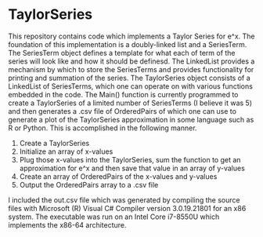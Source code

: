 # TaylorSeries
This repository contains code which implements a Taylor Series for e^x. 
The foundation of this implementation is a doubly-linked list and a SeriesTerm. 
The SeriesTerm object defines a template for what each of term of the series will look like and how it should be definesd.
The LinkedList provides a mechanism by which to store the SeriesTerms and provides functionality for printing and summation of the series.
The TaylorSeries object consists of a LinkedList of SeriesTerms, which one can operate on with various functions embedded in the code.
The Main() function is currently programmed to create a TaylorSeries of a limited number of SeriesTerms (I believe it was 5) and then generates a .csv file of 
OrderedPairs of which one can use to generate a plot of the TaylorSeries approximation in some language such as R or Python. This is accomplished in the following manner.

1. Create a TaylorSeries
2. Initialize an array of x-values
3. Plug those x-values into the TaylorSeries, sum the function to get an approximation for e^x and then save that value in an array of y-values
4. Create an array of OrderedPairs of the x-values and y-values
5. Output the OrderedPairs array to a .csv file

I included the out.csv file which was generated by compiling the source files with Microsoft (R) Visual C# Compiler version 3.0.19.21801 for an x86 system. The executable was run on an Intel Core i7-8550U which implements the x86-64 architecture.
